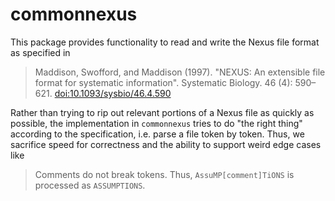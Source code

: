 # commonnexus

This package provides functionality to read and write the Nexus file format as specified in

> Maddison, Swofford, and Maddison (1997). "NEXUS: An extensible file format for systematic information". Systematic Biology. 46 (4): 590–621. [doi:10.1093/sysbio/46.4.590](https://doi.org/10.1093/sysbio/46.4.590)

Rather than trying to rip out relevant portions of a Nexus file as quickly as possible, the implementation
in `commonnexus` tries to do "the right thing" according to the specification, i.e. parse a file token by
token. Thus, we sacrifice speed for correctness and the ability to support weird edge cases like

> Comments do not break tokens. Thus, `AssuMP[comment]TiONS` is processed as `ASSUMPTIONS`.

